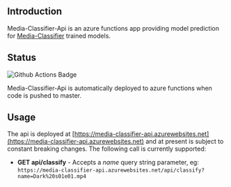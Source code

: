 ## Introduction
Media-Classifier-Api is an azure functions app providing model prediction for [Media-Classifier](https://github.com/allanwright/media-classifier) trained models.

## Status
![Github Actions Badge](https://github.com/allanwright/media-classifier-api/workflows/azure%20functions/badge.svg)

Media-Classifier-Api is automatically deployed to azure functions when code is pushed to master.

## Usage
The api is deployed at [https://media-classifier-api.azurewebsites.net](https://media-classifier-api.azurewebsites.net) and at present is subject to constant breaking changes.  The following call is currently supported:

* **GET api/classify** - Accepts a *name* query string parameter, eg:
`https://media-classifier-api.azurewebsites.net/api/classify?name=Dark%20s01e01.mp4`
